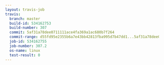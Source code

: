 ```yaml
---
layout: travis-job
travis:
  branch: master
  build-id: 534162753
  build-number: 307
  commit: 5af31a78dee0711111ace4fa369a1ac680b7f264
  commit-range: d55fd95e2355b6a7e43bb42813fba995d7b47dd1...5af31a78dee0711111ace4fa369a1ac680b7f264
  job-id: 534162755
  job-number: 307.2
  os-name: linux
  test-result: 0
---
```

